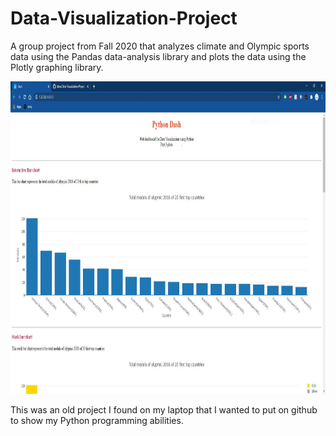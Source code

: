 # Data-Visualization-Project
A group project from Fall 2020 that analyzes climate and Olympic sports data using the Pandas data-analysis library and plots the data using the Plotly graphing library. 

<p><img src="chartpic1.JPG" width="900" height="500"></p>

This was an old project I found on my laptop that I wanted to put on github to show my Python programming abilities. 
